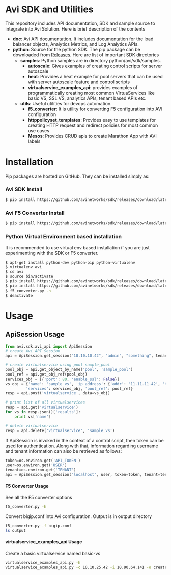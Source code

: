 # Avi SDK and Utilities 

This repository includes API documentation, SDK and sample source to integrate 
into Avi Solution. Here is brief description of the contents

- **doc**: Avi API documentation. It includes documentation for the load balancer 
objects, Analytics Metrics, and Log Analytics APIs.
- **python**: Source for the python SDK. The pip package can be downloaded from
[Releases](https://github.com/avinetworks/sdk/releases "Avi SDK Releases"). 
Here are list of important SDK directories 
    - **samples**: Python samples are in directory python/avi/sdk/samples.
        - **autoscale**: Gives examples of creating control scripts for 
        server autoscale
        - **heat**: Provides a heat example for pool servers that can be used
        with server autoscale feature and control scripts
        - **virtualservice_examples_api**: provides examples of programmatically
        creating most common VirtuaServices like basic VS, SSL VS, analytics
        APIs, tenant based APIs etc.
    - **utils**: Useful utilities for devops automation. 
        - **f5_converter**: It is utility for converting F5 configuration into 
        AVI configuration
        - **httppolicyset_templates**: Provides easy to use templates for 
        creating HTTP request and redirect policies for most common use cases
        - **Mesos**: Provides CRUD apis to create Marathon App with AVI labels

# Installation  
Pip packages are hosted on GitHub. They can be installed simply as:
### Avi SDK Install  
```sh
$ pip install https://github.com/avinetworks/sdk/releases/download/latest/avisdk-master.tar.gz
```
### Avi F5 Converter Install  
```sh
$ pip install https://github.com/avinetworks/sdk/releases/download/latest/avif5converter-master.tar.gz
```

### Python Virtual Environment based installation  
It is recommended to use virtual env based installation if you are just 
experimenting with the SDK or F5 converter.

```sh
$ apt-get install python-dev python-pip python-virtualenv
$ virtualenv avi
$ cd avi
$ source bin/activate
$ pip install https://github.com/avinetworks/sdk/releases/download/latest/avisdk-master.tar.gz
$ pip install https://github.com/avinetworks/sdk/releases/download/latest/avif5converter-master.tar.gz
$ f5_converter.py -h
$ deactivate
```

# Usage  
## ApiSession Usage  

```python
from avi.sdk.avi_api import ApiSession
# create Avi API Session
api = ApiSession.get_session("10.10.10.42", "admin", "something", tenant="admin")

# create virtualservice using pool sample_pool
pool_obj = api.get_object_by_name('pool', 'sample_pool')
pool_ref = api.get_obj_ref(pool_obj)
services_obj = [{'port': 80, 'enable_ssl': False}]
vs_obj = {'name': 'sample_vs', 'ip_address': {'addr': '11.11.11.42', 'type': 'V4'},
         'services': services_obj, 'pool_ref': pool_ref}
resp = api.post('virtualservice', data=vs_obj)

# print list of all virtualservices 
resp = api.get('virtualservice')
for vs in resp.json()['results']:
    print vs['name']

# delete virtualservice
resp = api.delete('virtualservice', 'sample_vs')
```

If ApiSession is invoked in the context of a control script, then token can be used for authentication.
Along with that, information regarding username and tenant information can also be retrieved as follows: 
```python
token=os.environ.get('API_TOKEN')
user=os.environ.get('USER')
tenant=os.environ.get('TENANT')
api = ApiSession.get_session("localhost", user, token=token, tenant=tenant)
```

#### F5 Converter Usage
See all the F5 converter options
```sh
f5_converter.py -h
```
Convert bigip.conf into Avi configuration. Output is in output directory
```sh
f5_converter.py -f bigip.conf 
ls output
```
#### virtualservice_examples_api Usage
Create a basic virtualservice named basic-vs
```sh
virtualservice_examples_api.py -h
virtualservice_examples_api.py -c 10.10.25.42 -i 10.90.64.141 -o create-basic-vs -s 10.90.64.12
```
